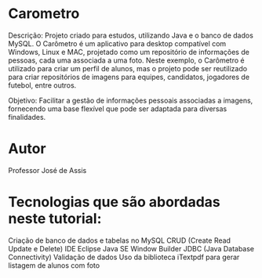 # Carometro
Descrição: Projeto criado para estudos, utilizando Java e o banco de dados MySQL. O Carômetro é um aplicativo para desktop compatível com Windows, Linux e MAC, projetado como um repositório de informações de pessoas, cada uma associada a uma foto. Neste exemplo, o Carômetro é utilizado para criar um perfil de alunos, mas o projeto pode ser reutilizado para criar repositórios de imagens para equipes, candidatos, jogadores de futebol, entre outros.

Objetivo: Facilitar a gestão de informações pessoais associadas a imagens, fornecendo uma base flexível que pode ser adaptada para diversas finalidades.

# Autor
Professor José de Assis

# Tecnologias que são abordadas neste tutorial:

Criação de banco de dados e tabelas no MySQL
CRUD (Create Read Update e Delete)
IDE Eclipse
Java SE
Window Builder
JDBC (Java Database Connectivity)
Validação de dados
Uso da biblioteca iTextpdf para gerar listagem de alunos com foto
